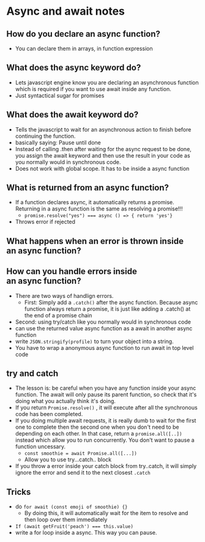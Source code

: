 # Async and await notes
## How do you declare an async function?
- You can declare them in arrays, in function expression

## What does the async keyword do?
- Lets javascript engine know you are declaring an asynchronous function which is required if you want to use await  inside any function.
- Just syntactical sugar for promises
## What does the await keyword do?
- Tells the javascript to wait for an asynchronous action to finish before continuing the function.
- basically saying: Pause until done
- Instead of calling .then after waiting for the async request to be done, you assign the await keyword and then use the result in your code as you normally would in synchronous code.
- Does not work with global scope. It has to be inside a async function 
## What is returned from an async function?
- If a function declares async, it automatically returns a promise. Returning in a async function is the same as resolving a promise!!! 
	- `promise.resolve("yes") === async () => { return 'yes'}`
- Throws error if rejected
## What happens when an error is thrown inside an async function?
## How can you handle errors inside an async function?
- There are two ways of handlign errors. 
	- First: Simply add a `.catch()` after the async function. Because async function always return a promise, it is just like adding a .catch() at the end of a promise chain
- Second: using try/catch like you normally would in synchronous code
- can use the returned value async function as a await in another async function
- write `JSON.stringify(profile)` to turn your object into a string.
- You have to wrap a anonymous async function to run await in top level code


## try and catch
- The lesson is: be careful when you have any function inside your async function. The await will only pause its parent function, so check that it's doing what you actually think it's doing.
- If you return `Promise.resolve()` , it will execute after all the synchronous code has been completed. 
- If you doing multiple await requests, it is really dumb to wait for the first one to complete then the second one when you don't need to be depending on each other. In that case, return a `promise.all([..])` instead which allow you to run concurrently. You don't want to pause a function uncessary.
	- `const smoothie = await Promise.all([...])`
	- Allow you to use try...catch.. block
- If you throw a error inside your catch block from try..catch, it will simply ignore the error and send it to the next closest `.catch `

## Tricks
- do `for await (const emoji of smoothie) {}`
	- By doing this, it will automatically wait for the item to resolve and then loop over them immediately
- `If (await getFruit('peach') === this.value)`
- write a for loop inside a async. This way you can pause. 
